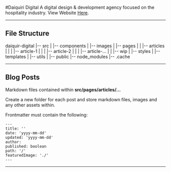 #Daiquiri Digital
A digital design & development agency focused on the hospitality industry. View Website [Here](https://www.daiquiridigital.com.au).

---

## File Structure

daiquir-digital
|-- src
|   |-- components
|   |-- images
|   |-- pages
|   |   |-- articles
|   |   |   |-- article-1
|   |   |   |-- article-2
|   |   |   |-- article-...
|   |   |-- wip
|   |-- styles
|   |-- templates
|   |-- utils
|
|-- public
|-- node_modules
|-- .cache

---

## Blog Posts
Markdown files contained within **src/pages/articles/...**

Create a new folder for each post and store markdown files, images and any other assets within.

Frontmatter must contain the following:

```
---
title: ''
date: 'yyyy-mm-dd'
updated: 'yyyy-mm-dd'
author: 
published: boolean
path: '/'
featuredImage: './'
---
```

---